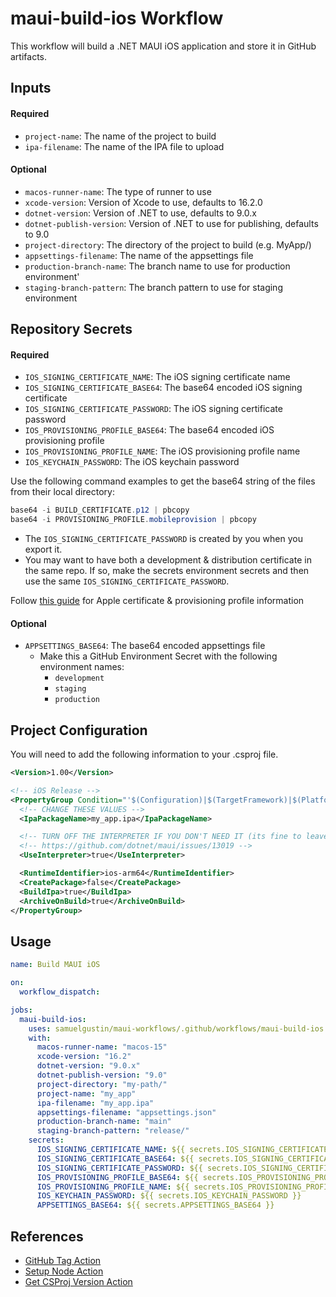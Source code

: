 # maui-build-ios Workflow

This workflow will build a .NET MAUI iOS application and store it in GitHub artifacts.

## Inputs

#### Required

- `project-name`: The name of the project to build
- `ipa-filename`: The name of the IPA file to upload

#### Optional

- `macos-runner-name`: The type of runner to use
- `xcode-version`: Version of Xcode to use, defaults to 16.2.0
- `dotnet-version`: Version of .NET to use, defaults to 9.0.x
- `dotnet-publish-version`: Version of .NET to use for publishing, defaults to 9.0
- `project-directory`: The directory of the project to build (e.g. MyApp/)
- `appsettings-filename`: The name of the appsettings file
- `production-branch-name`: The branch name to use for production environment'
- `staging-branch-pattern`: The branch pattern to use for staging environment

## Repository Secrets

#### Required

- `IOS_SIGNING_CERTIFICATE_NAME`: The iOS signing certificate name
- `IOS_SIGNING_CERTIFICATE_BASE64`: The base64 encoded iOS signing certificate
- `IOS_SIGNING_CERTIFICATE_PASSWORD`: The iOS signing certificate password
- `IOS_PROVISIONING_PROFILE_BASE64`: The base64 encoded iOS provisioning profile
- `IOS_PROVISIONING_PROFILE_NAME`: The iOS provisioning profile name
- `IOS_KEYCHAIN_PASSWORD`: The iOS keychain password

Use the following command examples to get the base64 string of the files from their local directory:

```powershell
base64 -i BUILD_CERTIFICATE.p12 | pbcopy
base64 -i PROVISIONING_PROFILE.mobileprovision | pbcopy
```

- The `IOS_SIGNING_CERTIFICATE_PASSWORD` is created by you when you export it.
- You may want to have both a development & distribution certificate in the same repo. If so, make the secrets environment secrets and then use the same `IOS_SIGNING_CERTIFICATE_PASSWORD`.

Follow [this guide](https://developer.apple.com/help/account/certificates/certificates-overview) for Apple certificate & provisioning profile information

#### Optional

- `APPSETTINGS_BASE64`: The base64 encoded appsettings file
  - Make this a GitHub Environment Secret with the following environment names:
    - `development`
    - `staging`
    - `production`

## Project Configuration

You will need to add the following information to your .csproj file.

```xml
<Version>1.00</Version>
```

```xml
<!-- iOS Release -->
<PropertyGroup Condition="'$(Configuration)|$(TargetFramework)|$(Platform)'=='Release|net9.0-ios|AnyCPU'">
  <!-- CHANGE THESE VALUES -->
  <IpaPackageName>my_app.ipa</IpaPackageName>

  <!-- TURN OFF THE INTERPRETER IF YOU DON'T NEED IT (its fine to leave on if you don't know) -->
  <!-- https://github.com/dotnet/maui/issues/13019 -->
  <UseInterpreter>true</UseInterpreter>

  <RuntimeIdentifier>ios-arm64</RuntimeIdentifier>
  <CreatePackage>false</CreatePackage>
  <BuildIpa>true</BuildIpa>
  <ArchiveOnBuild>true</ArchiveOnBuild>
</PropertyGroup>
```

## Usage

```yaml
name: Build MAUI iOS

on:
  workflow_dispatch:

jobs:
  maui-build-ios:
    uses: samuelgustin/maui-workflows/.github/workflows/maui-build-ios.yml@main
    with:
      macos-runner-name: "macos-15"
      xcode-version: "16.2"
      dotnet-version: "9.0.x"
      dotnet-publish-version: "9.0"
      project-directory: "my-path/"
      project-name: "my_app"
      ipa-filename: "my_app.ipa"
      appsettings-filename: "appsettings.json"
      production-branch-name: "main"
      staging-branch-pattern: "release/"
    secrets:
      IOS_SIGNING_CERTIFICATE_NAME: ${{ secrets.IOS_SIGNING_CERTIFICATE_NAME }}
      IOS_SIGNING_CERTIFICATE_BASE64: ${{ secrets.IOS_SIGNING_CERTIFICATE_BASE64 }}
      IOS_SIGNING_CERTIFICATE_PASSWORD: ${{ secrets.IOS_SIGNING_CERTIFICATE_PASSWORD }}
      IOS_PROVISIONING_PROFILE_BASE64: ${{ secrets.IOS_PROVISIONING_PROFILE_BASE64 }}
      IOS_PROVISIONING_PROFILE_NAME: ${{ secrets.IOS_PROVISIONING_PROFILE_NAME }}
      IOS_KEYCHAIN_PASSWORD: ${{ secrets.IOS_KEYCHAIN_PASSWORD }}
      APPSETTINGS_BASE64: ${{ secrets.APPSETTINGS_BASE64 }}
```

## References

- [GitHub Tag Action](https://github.com/marketplace/actions/github-actions-create-tag)
- [Setup Node Action](https://github.com/actions/setup-node/releases/tag/v4.3.0)
- [Get CSProj Version Action](https://github.com/marketplace/actions/get-csproj-version)
